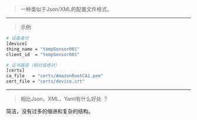 >  一种类似于Json/XML的配置文件格式。

---

> 示例

```bash
# 设备身份
[device]
thing_name = "tempSensor001"
client_id  = "tempSensor001"

# 证书路径（相对或绝对）
[certs]
ca_file   = "certs/AmazonRootCA1.pem"
cert_file = "certs/device.crt"
```

---

> 相比Json，XML，Yaml有什么好处 ？

简洁，没有过多的缩进和复杂的结构。